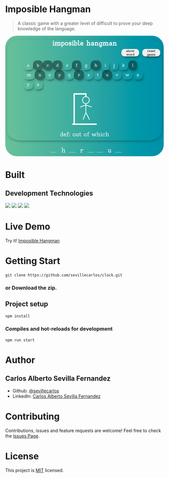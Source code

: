 # Imposible Hangman
> A classic game with a greater level of difficult to prove your deep knowledge of the language.

![Imposible Hangman Image!](/images/imposible-hangman-image.png "Imposible Hangman")

# Built
## Development Technologies
![](https://img.shields.io/badge/Front--End-HTML-orange)
![](https://img.shields.io/badge/Front--End-CSS-blue)
![](https://img.shields.io/badge/Programming--Language-JavaScript-yellow)
![](https://img.shields.io/badge/Bundler-Parcel-brown)


# Live Demo
Try it! [Imposible Hangman ](https://imposiblehangman.netlify.app/)

# Getting Start
```
git clone https://github.com/sevillecarlos/clock.git
```
### or Download the zip.
## Project setup
```
npm install
```
### Compiles and hot-reloads for development
```
npm run start
```

# Author
## Carlos Alberto Sevilla Fernandez
* Github: [@sevillecarlos](https://github.com/sevillecarlos)
* LinkedIn: [Carlos Alberto Sevilla Fernandez](https://github.com/sevillecarlos)

# Contributing
Contributions, issues and feature requests are welcome!
Feel free to check the [Issues Page](https://github.com/sevillecarlos/imposible-hang-man/issues).

# License
This project is [MIT](https://opensource.org/licenses/MIT) licensed.


